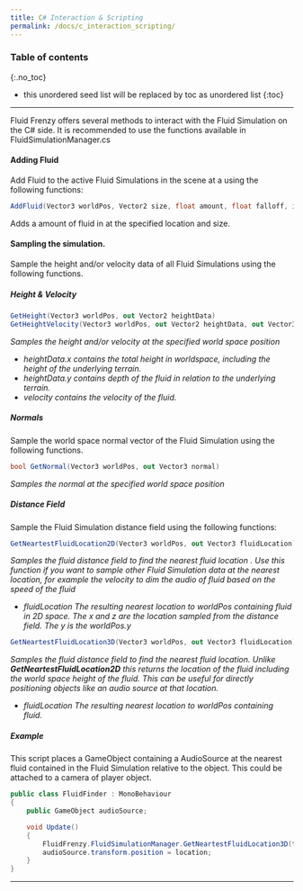 ```yaml
---
title: C# Interaction & Scripting
permalink: /docs/c_interaction_scripting/
---
```


### Table of contents
{:.no_toc}
* this unordered seed list will be replaced by toc as unordered list
{:toc}
---
Fluid Frenzy offers several methods to interact with the Fluid Simulation on the C# side. It is recommended to use the functions available in FluidSimulationManager.cs

#### Adding Fluid
Add Fluid to the active Fluid Simulations in the scene at a using the following functions: 

```c#
AddFluid(Vector3 worldPos, Vector2 size, float amount, float falloff, int layer, float timestep)
```
Adds a amount of fluid in at the specified location and size.

#### Sampling the simulation.
Sample the height and/or velocity data of all Fluid Simulations using the following functions.


##### Height & Velocity
```c#
GetHeight(Vector3 worldPos, out Vector2 heightData)
GetHeightVelocity(Vector3 worldPos, out Vector2 heightData, out Vector3 velocity)
```
*Samples the height and/or velocity at the specified world space position*
- *heightData.x contains the total height in worldspace, including the height of the underlying terrain.*
- *heightData.y contains depth of the fluid in relation to the underlying terrain.*
- *velocity contains the velocity of the fluid.*

##### Normals

Sample the world space normal vector of the Fluid Simulation using the following functions.

```c#
bool GetNormal(Vector3 worldPos, out Vector3 normal)

```
*Samples the normal at the specified world space position*

##### Distance Field

Sample the Fluid Simulation distance field using the following functions:


```c#
GetNeartestFluidLocation2D(Vector3 worldPos, out Vector3 fluidLocation)
```
*Samples the fluid distance field to find the nearest fluid location .
Use this function if you want to sample other Fluid Simulation data at the nearest location, for example the velocity to dim the audio of fluid based on the speed of the fluid*

- *fluidLocation The resulting nearest location to worldPos containing fluid in 2D space. The x and z are the location sampled from the distance field. The y is the worldPos.y*

```c#
GetNeartestFluidLocation3D(Vector3 worldPos, out Vector3 fluidLocation)
```
*Samples the fluid distance field to find the nearest fluid location. Unlike **GetNeartestFluidLocation2D** this returns the location of the fluid including the world space height of the fluid. This can be useful for directly positioning objects like an audio source at that location.*

- *fluidLocation The resulting nearest location to worldPos containing fluid.*

##### Example
This script places a GameObject containing a AudioSource at the nearest fluid contained in the Fluid Simulation relative to the object. This could be attached to a camera of player object.
```c#
public class FluidFinder : MonoBehaviour
{
    public GameObject audioSource;

    void Update()
    {
		FluidFrenzy.FluidSimulationManager.GetNeartestFluidLocation3D(transform.position, out Vector3 location);
		audioSource.transform.position = location;
	}
}
```

---

<div style="page-break-after: always;"></div>

<a name="tiled-simulation"></a>
